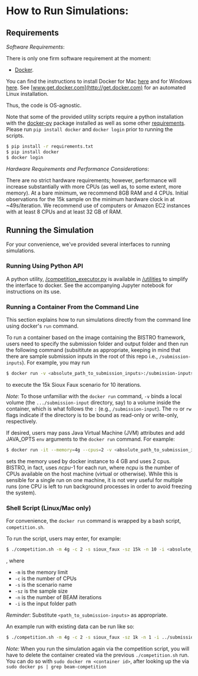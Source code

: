 # How to Run Simulations:

## Requirements

*Software Requirements*:

There is only one firm software requirement at the moment:
- [Docker](https://www.docker.com).

You can find the instructions to install Docker for Mac [here](https://docs.docker.com/docker-for-mac/install/#install-and-run-docker-for-mac) and for Windows [here](https://docs.docker.com/docker-for-windows/install/). See [www.get.docker.com](http://get.docker.com) for an automated Linux installation.

Thus, the code is OS-agnostic.

Note that some of the provided utility scripts require a python installation with the [docker-py](https://docker-py.readthedocs.io/en/stable/) package installed as well as some other [requirements](/requirements.txt). Please run `pip install docker` and `docker login` prior to running the scripts.

```bash
$ pip install -r requirements.txt
$ pip install docker
$ docker login
```

*Hardware Requirements and Performance Considerations*:

There are no strict hardware requirements; however, performance will increase substantially with more CPUs (as well as, to some extent, more memory). At a bare minimum, we recommend 8GB RAM and 4 CPUs. Initial observations for the 15k sample on the minimum hardware clock in at ~49s/iteration. We recommend use of computers or Amazon EC2 instances with at least 8 CPUs and at least 32 GB of RAM.

## Running the Simulation

For your convenience, we've provided several interfaces to running simulations.

### Running Using Python API
A python utility, [/competition_executor.py](../utilities/competition_executor.py) is available in [/utilities](../utilities) to simplify the interface to docker. See the accompanying Jupyter notebook for instructions on its use.

### Running a Container From the Command Line

This section explains how to run simulations directly from the command line using docker's `run` command.

To run a container based on the image containing the BISTRO framework, users need to specify the submission folder and output folder and then run the following command (subsititute <x> as appropriate, keeping in mind that there are sample submission inputs in the root of this repo i.e., `/submission-inputs`). For example, you may run

```bash
$ docker run -v <absolute_path_to_submission_inputs>:/submission-inputs:ro -v <path_to_output_root>:/output:rw beammodel/beam-competition:0.0.1-SNAPSHOT --scenario sioux_faux --sample-size 15k --iters 10
```

to execute the 15k Sioux Faux scenario for 10 iterations.

_Note_: To those unfamiliar with the `docker run` command, `-v` binds a local volume (the `.../submission-input` directory, say) to a volume inside the container, which is what follows the `:` (e.g., `/submission-input`). The `ro` or `rw` flags indicate if the directory is to be bound as read-only or write-only, respectively.

If desired, users may pass Java Virtual Machine (JVM) attributes and add JAVA_OPTS `env` arguments to the `docker run` command. For example:

```bash
$ docker run -it --memory=4g --cpus=2 -v <absolute_path_to_submission_inputs>:/submission-inputs:ro -v <path_to_output_root>/output:/output:rw -e JAVA_OPTS='"-Xmx4g" "-Xms2g"' beammodel/beam-competition:0.0.1-SNAPSHOT --scenario sioux_faux --sample-size 15k --iters 10
```

sets the memory used by docker instance to 4 GB and uses 2 cpus. BISTRO, in fact, uses _ncpu_-1 for each run, where _ncpu_ is the number of CPUs available on the host machine (virtual or otherwise). While this is sensible for a single run on
one machine, it is not very useful for multiple runs (one CPU is left to run background processes in order to avoid freezing the system).

### Shell Script (Linux/Mac only)

For convenience, the `docker run` command is wrapped by a bash script, `competition.sh`.

To run the script, users may enter, for example:

```bash
$ ./competition.sh -m 4g -c 2 -s sioux_faux -sz 15k -n 10 -i <absolute_path_to_submission-inputs>
```

, where

* `-m` is the memory limit
* `-c` is the number of CPUs
* `-s` is the scenario name
* `-sz` is the sample size
* `-n` is the number of BEAM iterations
* `-i` is the input folder path

_Reminder_: Substitute `<path_to_submission-inputs>` as appropriate.

An example run with existing data can be run like so:

```bash
$ ./competition.sh -m 4g -c 2 -s sioux_faux -sz 1k -n 1 -i ../submission-inputs/
```

*Note:* When you run the simulation again via the competition script, you will have to delete the container created via the previous `./competition.sh` run. You can do so with `sudo docker rm <container id>`, after looking up the <container id> via `sudo docker ps | grep beam-competition`


